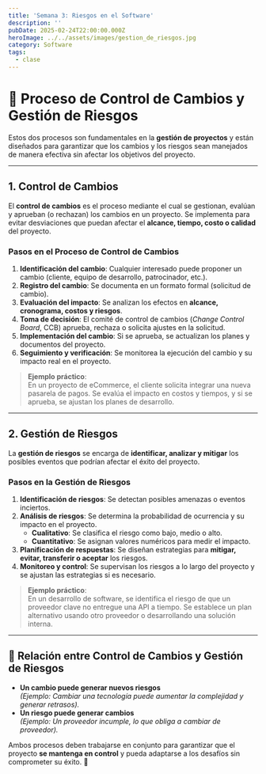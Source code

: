 ```yaml
---
title: 'Semana 3: Riesgos en el Software'
description: ''
pubDate: 2025-02-24T22:00:00.000Z
heroImage: ../../assets/images/gestion_de_riesgos.jpg
category: Software
tags:
  - clase
---
```


# 📌 Proceso de Control de Cambios y Gestión de Riesgos

Estos dos procesos son fundamentales en la **gestión de proyectos** y están diseñados para garantizar que los cambios y los riesgos sean manejados de manera efectiva sin afectar los objetivos del proyecto.

---

## **1. Control de Cambios**

El **control de cambios** es el proceso mediante el cual se gestionan, evalúan y aprueban (o rechazan) los cambios en un proyecto. Se implementa para evitar desviaciones que puedan afectar el **alcance, tiempo, costo o calidad** del proyecto.

### **Pasos en el Proceso de Control de Cambios**

1. **Identificación del cambio**: Cualquier interesado puede proponer un cambio (cliente, equipo de desarrollo, patrocinador, etc.).
2. **Registro del cambio**: Se documenta en un formato formal (solicitud de cambio).
3. **Evaluación del impacto**: Se analizan los efectos en **alcance, cronograma, costos y riesgos**.
4. **Toma de decisión**: El comité de control de cambios (_Change Control Board_, CCB) aprueba, rechaza o solicita ajustes en la solicitud.
5. **Implementación del cambio**: Si se aprueba, se actualizan los planes y documentos del proyecto.
6. **Seguimiento y verificación**: Se monitorea la ejecución del cambio y su impacto real en el proyecto.

> **Ejemplo práctico**:  
> En un proyecto de eCommerce, el cliente solicita integrar una nueva pasarela de pagos. Se evalúa el impacto en costos y tiempos, y si se aprueba, se ajustan los planes de desarrollo.

---

## **2. Gestión de Riesgos**

La **gestión de riesgos** se encarga de **identificar, analizar y mitigar** los posibles eventos que podrían afectar el éxito del proyecto.

### **Pasos en la Gestión de Riesgos**

1. **Identificación de riesgos**: Se detectan posibles amenazas o eventos inciertos.
2. **Análisis de riesgos**: Se determina la probabilidad de ocurrencia y su impacto en el proyecto.
   - **Cualitativo**: Se clasifica el riesgo como bajo, medio o alto.
   - **Cuantitativo**: Se asignan valores numéricos para medir el impacto.
3. **Planificación de respuestas**: Se diseñan estrategias para **mitigar, evitar, transferir o aceptar** los riesgos.
4. **Monitoreo y control**: Se supervisan los riesgos a lo largo del proyecto y se ajustan las estrategias si es necesario.

> **Ejemplo práctico**:  
> En un desarrollo de software, se identifica el riesgo de que un proveedor clave no entregue una API a tiempo. Se establece un plan alternativo usando otro proveedor o desarrollando una solución interna.

---

## **📌 Relación entre Control de Cambios y Gestión de Riesgos**

- **Un cambio puede generar nuevos riesgos**  
  _(Ejemplo: Cambiar una tecnología puede aumentar la complejidad y generar retrasos)._
- **Un riesgo puede generar cambios**  
  _(Ejemplo: Un proveedor incumple, lo que obliga a cambiar de proveedor)._

Ambos procesos deben trabajarse en conjunto para garantizar que el proyecto **se mantenga en control** y pueda adaptarse a los desafíos sin comprometer su éxito. 🚀
